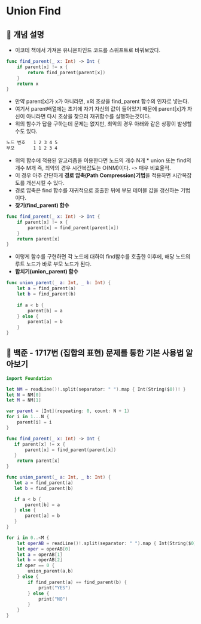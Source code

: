 # Union Find
## 🍎 개념 설명
- 이코테 책에서 가져온 유니온파인드 코드를 스위프트로 바꿔보았다.
```swift
func find_parent(_ x: Int) -> Int {
    if parent[x] != x {
        return find_parent(parent[x])
    }
    return x
}
```
- 만약 parent[x]가 x가 아니라면, x의 조상을 find_parent 함수의 인자로 넣는다.
- 여기서 parent배열에는 초기에 자기 자신의 값이 들어있기 때문에 parent[x]가 자신이 아니라면 다시 조상을 찾으러 재귀함수를 실행하는것이다.
- 위의 함수가 답을 구하는데 문제는 없지만, 최악의 경우 아래와 같은 상황이 발생할 수도 있다.
 ```bash
 노드 번호   1 2 3 4 5
 부모       1 1 2 3 4
 ```
- 위의 함수에 적용된 알고리즘을 이용한다면 노드의 개수 N개 * union 또는 find의 개수 M개 즉, 최악의 경우 시간복잡도는 O(NM)이다. -> 매우 비효율적.
- 이 경우 아주 간단하게 **경로 압축(Path Compression)기법**을 적용하면 시간복잡도를 개선시킬 수 있다.
- 경로 압축은 find 함수를 재귀적으로 호출한 뒤에 부모 테이블 값을 갱신하는 기법이다.
- **찾기(find_parent) 함수**
```swift
func find_parent(_ x: Int) -> Int {
    if parent[x] != x {
        parent[x] = find_parent(parent[x])
    }
    return parent[x]
}
```
- 이렇게 함수를 구현하면 각 노드에 대하여 find함수를 호출한 이후에, 해당 노드의 루트 노드가 바로 부모 노드가 된다.
- **합치기(union_parent) 함수**
```swift
func union_parent(_ a: Int, _ b: Int) {
    let a = find_parent(a)
    let b = find_parent(b)
 
    if a < b {
        parent[b] = a
    } else {
        parent[a] = b
    }
}
```
## 🍎 백준 - 1717번 (집합의 표현) 문제를 통한 기본 사용법 알아보기
```swift
import Foundation

let NM = readLine()!.split(separator: " ").map { Int(String($0))! }
let N = NM[0]
let M = NM[1]

var parent = [Int](repeating: 0, count: N + 1)
for i in 1...N {
    parent[i] = i
}

func find_parent(_ x: Int) -> Int {
   if parent[x] != x {
       parent[x] = find_parent(parent[x])
   }
    return parent[x]
}

func union_parent(_ a: Int, _ b: Int) {
   let a = find_parent(a)
   let b = find_parent(b)

   if a < b {
       parent[b] = a
   } else {
       parent[a] = b
   }
}

for i in 0..<M {
    let operAB = readLine()!.split(separator: " ").map { Int(String($0))! }
    let oper = operAB[0]
    let a = operAB[1]
    let b = operAB[2]
    if oper == 0 {
        union_parent(a,b)
    } else {
        if find_parent(a) == find_parent(b) {
            print("YES")
        } else {
            print("NO")
        }
    }
}

```
